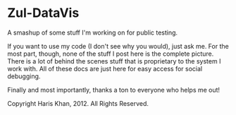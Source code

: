 Zul-DataVis
===========

A smashup of some stuff I'm working on for public testing.

If you want to use my code (I don't see why you would), just ask me. For the most part, though, none of the stuff I post
here is the complete picture. There is a lot of behind the scenes stuff that is proprietary to the system I work with.
All of these docs are just here for easy access for social debugging.

Finally and most importantly, thanks a ton to everyone who helps me out!

Copyright Haris Khan, 2012. All Rights Reserved.